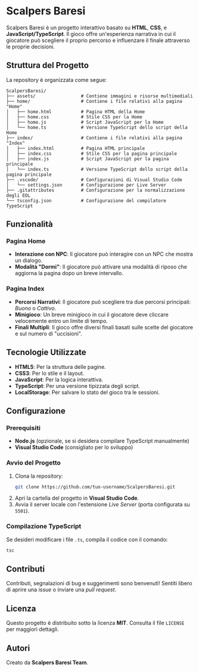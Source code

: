 # Scalpers Baresi

Scalpers Baresi è un progetto interattivo basato su **HTML**, **CSS**, e **JavaScript/TypeScript**. Il gioco offre un'esperienza narrativa in cui il giocatore può scegliere il proprio percorso e influenzare il finale attraverso le proprie decisioni.

## Struttura del Progetto

La repository è organizzata come segue:

```plaintext
ScalpersBaresi/
├── assets/                 # Contiene immagini e risorse multimediali
├── home/                   # Contiene i file relativi alla pagina "Home"
│   ├── home.html           # Pagina HTML della Home
│   ├── home.css            # Stile CSS per la Home
│   ├── home.js             # Script JavaScript per la Home
│   └── home.ts             # Versione TypeScript dello script della Home
├── index/                  # Contiene i file relativi alla pagina "Index"
│   ├── index.html          # Pagina HTML principale
│   ├── index.css           # Stile CSS per la pagina principale
│   ├── index.js            # Script JavaScript per la pagina principale
│   └── index.ts            # Versione TypeScript dello script della pagina principale
├── .vscode/                # Configurazioni di Visual Studio Code
│   └── settings.json       # Configurazione per Live Server
├── .gitattributes          # Configurazione per la normalizzazione degli EOL
└── tsconfig.json           # Configurazione del compilatore TypeScript
```

## Funzionalità

### Pagina Home
- **Interazione con NPC**: Il giocatore può interagire con un NPC che mostra un dialogo.
- **Modalità "Dormi"**: Il giocatore può attivare una modalità di riposo che aggiorna la pagina dopo un breve intervallo.

### Pagina Index
- **Percorsi Narrativi**: Il giocatore può scegliere tra due percorsi principali: *Buono* o *Cattivo*.
- **Minigioco**: Un breve minigioco in cui il giocatore deve cliccare velocemente entro un limite di tempo.
- **Finali Multipli**: Il gioco offre diversi finali basati sulle scelte del giocatore e sul numero di "uccisioni".

## Tecnologie Utilizzate

- **HTML5**: Per la struttura delle pagine.
- **CSS3**: Per lo stile e il layout.
- **JavaScript**: Per la logica interattiva.
- **TypeScript**: Per una versione tipizzata degli script.
- **LocalStorage**: Per salvare lo stato del gioco tra le sessioni.

## Configurazione

### Prerequisiti
- **Node.js** (opzionale, se si desidera compilare TypeScript manualmente)
- **Visual Studio Code** (consigliato per lo sviluppo)

### Avvio del Progetto
1. Clona la repository:
   ```bash
   git clone https://github.com/tuo-username/ScalpersBaresi.git
   ```
2. Apri la cartella del progetto in **Visual Studio Code**.
3. Avvia il server locale con l'estensione *Live Server* (porta configurata su `5501`).

### Compilazione TypeScript
Se desideri modificare i file `.ts`, compila il codice con il comando:

```bash
tsc
```

## Contributi
Contributi, segnalazioni di bug e suggerimenti sono benvenuti! Sentiti libero di aprire una *issue* o inviare una *pull request*.

## Licenza
Questo progetto è distribuito sotto la licenza **MIT**. Consulta il file `LICENSE` per maggiori dettagli.

## Autori
Creato da **Scalpers Baresi Team**.

